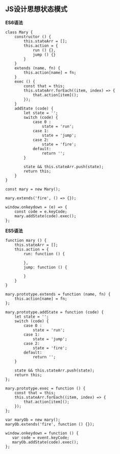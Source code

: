## JS设计思想状态模式

**ES6语法**

    class Mary {
        constructor () {
            this.stateArr = [];
            this.action = {
                run () {},
                jump () {}
            }
        }
        extends (name, fn) {
            this.action[name] = fn;
        }
        exec () {
            const that = this;
            this.stateArr.forEach((item, index) => {
                that.action[item]();
            });
        }
        addState (code) {
            let state = '';
            switch (code) {
                case 0 :
                    state = 'run';
                case 1:
                    state = 'jump';
                case 2:
                    state = 'fire';
                default:
                    return '';
            }

            state && this.stateArr.push(state);
            return this;
        }
    }

    const mary = new Mary();

    mary.extends('fire', () => {});

    window.onkeydown = (e) => {
        const code = e.keyCode;
        mary.addState(code).exec();
    };

**ES5语法**

    function mary () {
        this.stateArr = [];
        this.action = {
            run: function () {

            },
            jump: function () {

            }
        }
    }

    mary.prototype.extends = function (name, fn) {
        this.action[name] = fn;
    };

    mary.prototype.addState = function (code) {
        let state = '';
        switch (code) {
            case 0 :
                state = 'run';
            case 1:
                state = 'jump';
            case 2:
                state = 'fire';
            default:
                return '';
        }

        state && this.stateArr.push(state);
        return this;
    };

    mary.prototype.exec = function () {
        const that = this;
        this.stateArr.forEach((item, index) => {
            that.action[item]();
        });
    };

    var maryOb = new mary();
    maryOb.extends('fire', function () {});

    window.onkeydown = function () {
       var code = event.keyCode;
       maryOb.addState(code).exec();
    };



